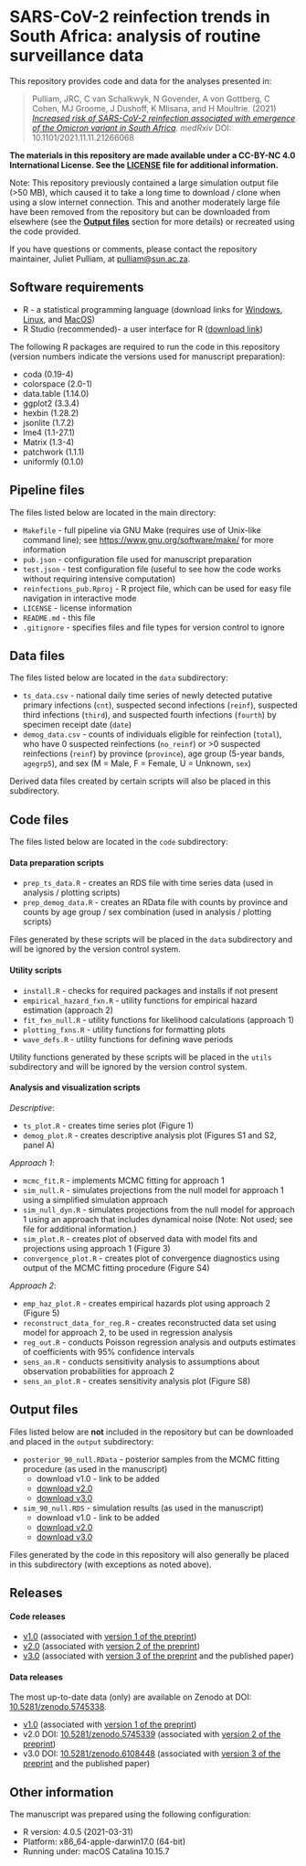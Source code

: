 # SARS-CoV-2 reinfection trends in South Africa: analysis of routine surveillance data 

This repository provides code and data for the analyses presented in:

> Pulliam, JRC, C van Schalkwyk, N Govender, A von Gottberg, C Cohen, MJ Groome, J Dushoff, K Mlisana, and H Moultrie. (2021) [_Increased risk of SARS-CoV-2 reinfection associated with emergence of the Omicron variant in South Africa_](https://www.medrxiv.org/content/10.1101/2021.11.11.21266068v2). _medRxiv_ DOI: 10.1101/2021.11.11.21266068

**The materials in this repository are made available under a CC-BY-NC 4.0 International License. See the [LICENSE](./LICENSE) file for additional information.**

Note: This repository previously contained a large simulation output file (>50 MB), which caused it to take a long time to download / clone when using a slow internet connection. This and another moderately large file have been removed from the repository but can be downloaded from elsewhere (see the [**Output files**](#output) section for more details) or recreated using the code provided.

If you have questions or comments, please contact the repository maintainer, Juliet Pulliam, at <pulliam@sun.ac.za>.

## Software requirements

- R - a statistical programming language (download links for [Windows](http://cran.r-project.org/bin/windows/base/), [Linux](http://cran.r-project.org/bin/linux/), and [MacOS](http://cran.r-project.org/bin/macosx/))
- R Studio (recommended)- a user interface for R ([download link](http://www.rstudio.com/products/rstudio/download/))

The following R packages are required to run the code in this repository (version numbers indicate the versions used for manuscript preparation):

- coda (0.19-4)
- colorspace (2.0-1)
- data.table (1.14.0)
- ggplot2 (3.3.4)
- hexbin (1.28.2)
- jsonlite (1.7.2)
- lme4 (1.1-27.1)
- Matrix (1.3-4)
- patchwork (1.1.1)
- uniformly (0.1.0)

## Pipeline files

The files listed below are located in the main directory:

- `Makefile` - full pipeline via GNU Make (requires use of Unix-like command line); see <https://www.gnu.org/software/make/> for more information
- `pub.json` - configuration file used for manuscript preparation
- `test.json` - test configuration file (useful to see how the code works without requiring intensive computation)
- `reinfections_pub.Rproj` - R project file, which can be used for easy file navigation in interactive mode
- `LICENSE` - license information
- `README.md` - this file
- `.gitignore` - specifies files and file types for version control to ignore

## Data files

The files listed below are located in the `data` subdirectory:

- `ts_data.csv` - national daily time series of newly detected putative primary infections (`cnt`), suspected second infections (`reinf`), suspected third infections (`third`), and suspected fourth infections (`fourth`) by specimen receipt date (`date`)
- `demog_data.csv` - counts of individuals eligible for reinfection (`total`), who have 0 suspected reinfections (`no_reinf`) or >0 suspected reinfections (`reinf`) by province (`province`), age group (5-year bands, `agegrp5`), and sex (M = Male, F = Female, U = Unknown, `sex`)

Derived data files created by certain scripts will also be placed in this subdirectory.

## Code files

The files listed below are located in the `code` subdirectory:

#### Data preparation scripts

- `prep_ts_data.R` - creates an RDS file with time series data (used in analysis / plotting scripts)
- `prep_demog_data.R` - creates an RData file with counts by province and counts by age group / sex combination (used in analysis / plotting scripts)

Files generated by these scripts will be placed in the `data` subdirectory and will be ignored by the version control system.

#### Utility scripts

- `install.R` - checks for required packages and installs if not present
- `empirical_hazard_fxn.R` - utility functions for empirical hazard estimation (approach 2)
- `fit_fxn_null.R` - utility functions for likelihood calculations (approach 1)
- `plotting_fxns.R` - utility functions for formatting plots
- `wave_defs.R` - utility functions for defining wave periods

Utility functions generated by these scripts will be placed in the `utils` subdirectory and will be ignored by the version control system.

#### Analysis and visualization scripts

_Descriptive_:

- `ts_plot.R` - creates time series plot (Figure 1)
- `demog_plot.R` - creates descriptive analysis plot (Figures S1 and S2, panel A)

_Approach 1_:

- `mcmc_fit.R` - implements MCMC fitting for approach 1
- `sim_null.R` - simulates projections from the null model for approach 1 using a simplified simulation approach
- `sim_null_dyn.R` - simulates projections from the null model for approach 1 using an approach that includes dynamical noise (Note: Not used; see file for additional information.)
- `sim_plot.R` - creates plot of observed data with model fits and projections using approach 1 (Figure 3)
- `convergence_plot.R` - creates plot of convergence diagnostics using output of the MCMC fitting procedure (Figure S4)

_Approach 2_:

- `emp_haz_plot.R` - creates empirical hazards plot using approach 2 (Figure 5)
- `reconstruct_data_for_reg.R` - creates reconstructed data set using model for approach 2, to be used in regression analysis
- `reg_out.R` - conducts Poisson regression analysis and outputs estimates of coefficients with 95% confidence intervals
- `sens_an.R` - conducts sensitivity analysis to assumptions about observation probabilities for approach 2
- `sens_an_plot.R` - creates sensitivity analysis plot (Figure S8)

## <a name="output"></a>Output files

Files listed below are **not** included in the repository but can be downloaded and placed in the `output` subdirectory:

- `posterior_90_null.RData` - posterior samples from the MCMC fitting procedure (as used in the manuscript)
    - download v1.0 - link to be added
    - [download v2.0](https://zenodo.org/record/5745339/files/posterior_90_null_pub.RData?download=1)
    - [download v3.0](https://zenodo.org/record/6108448/files/posterior_90_null_pub.RData?download=1)
- `sim_90_null.RDS` - simulation results (as used in the manuscript)
    - download v1.0 - link to be added    
    - [download v2.0](https://zenodo.org/record/5745339/files/sim_90_null_pub.RDS?download=1)
    - [download v3.0](https://zenodo.org/record/6108448/files/sim_90_null_pub.RDS?download=1)

Files generated by the code in this repository will also generally be placed in this subdirectory (with exceptions as noted above).

## Releases

#### Code releases

- [v1.0](https://github.com/jrcpulliam/reinfections/releases/tag/v1.0) (associated with [version 1 of the preprint]( https://www.medrxiv.org/content/10.1101/2021.11.11.21266068v1))
- [v2.0](https://github.com/jrcpulliam/reinfections/releases/tag/v2.0) (associated with [version 2 of the preprint]( https://www.medrxiv.org/content/10.1101/2021.11.11.21266068v2))
- [v3.0](https://github.com/jrcpulliam/reinfections/releases/tag/v3.0) (associated with [version 3 of the preprint]( https://www.medrxiv.org/content/10.1101/2021.11.11.21266068v3) and the published paper)

#### Data releases

The most up-to-date data (only) are available on Zenodo at DOI: [10.5281/zenodo.5745338](https://zenodo.org/record/5745338).

- [v1.0](https://github.com/jrcpulliam/reinfections/releases/tag/v1.0) (associated with [version 1 of the preprint]( https://www.medrxiv.org/content/10.1101/2021.11.11.21266068v1))
- v2.0 DOI: [10.5281/zenodo.5745339](https://zenodo.org/record/5745339) (associated with [version 2 of the preprint]( https://www.medrxiv.org/content/10.1101/2021.11.11.21266068v2))
- v3.0 DOI: [10.5281/zenodo.6108448](https://zenodo.org/record/6108448) (associated with [version 3 of the preprint]( https://www.medrxiv.org/content/10.1101/2021.11.11.21266068v3) and the published paper)

## Other information

The manuscript was prepared using the following configuration:

- R version: 4.0.5 (2021-03-31)
- Platform: x86_64-apple-darwin17.0 (64-bit)
- Running under: macOS Catalina 10.15.7
